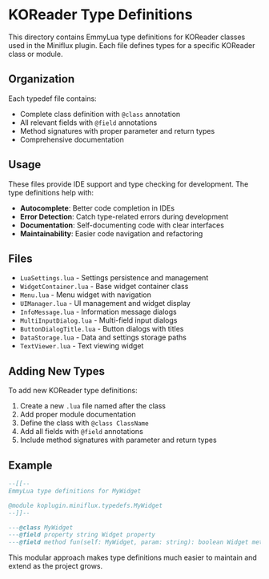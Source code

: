# KOReader Type Definitions

This directory contains EmmyLua type definitions for KOReader classes used in the Miniflux plugin. Each file defines types for a specific KOReader class or module.

## Organization

Each typedef file contains:
- Complete class definition with `@class` annotation
- All relevant fields with `@field` annotations  
- Method signatures with proper parameter and return types
- Comprehensive documentation

## Usage

These files provide IDE support and type checking for development. The type definitions help with:

- **Autocomplete**: Better code completion in IDEs
- **Error Detection**: Catch type-related errors during development
- **Documentation**: Self-documenting code with clear interfaces
- **Maintainability**: Easier code navigation and refactoring

## Files

- `LuaSettings.lua` - Settings persistence and management
- `WidgetContainer.lua` - Base widget container class
- `Menu.lua` - Menu widget with navigation
- `UIManager.lua` - UI management and widget display
- `InfoMessage.lua` - Information message dialogs
- `MultiInputDialog.lua` - Multi-field input dialogs
- `ButtonDialogTitle.lua` - Button dialogs with titles
- `DataStorage.lua` - Data and settings storage paths
- `TextViewer.lua` - Text viewing widget

## Adding New Types

To add new KOReader type definitions:

1. Create a new `.lua` file named after the class
2. Add proper module documentation
3. Define the class with `@class ClassName`
4. Add all fields with `@field` annotations
5. Include method signatures with parameter and return types

## Example

```lua
--[[--
EmmyLua type definitions for MyWidget

@module koplugin.miniflux.typedefs.MyWidget
--]]--

---@class MyWidget
---@field property string Widget property
---@field method fun(self: MyWidget, param: string): boolean Widget method
```

This modular approach makes type definitions much easier to maintain and extend as the project grows. 